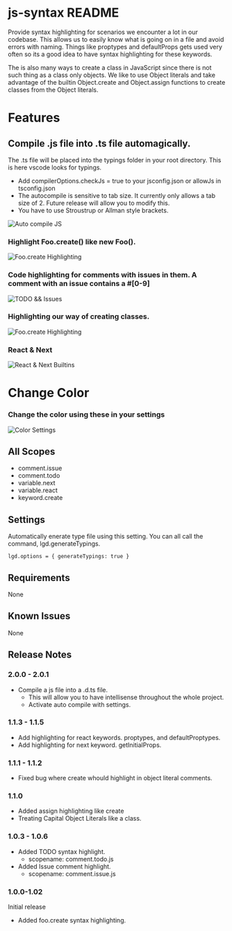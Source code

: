 # js-syntax README

Provide syntax highlighting for scenarios we encounter a lot in our codebase. This allows us to easily know what is going on in a file
and avoid errors with naming. Things like proptypes and defaultProps gets used very often so its a good idea to have syntax highlighting for
these keywords. 

The is also many ways to create a class in JavaScript since there is not such thing as a class only objects. We like to use Object literals 
and take advantage of the builtin Object.create and Object.assign functions to create classes from the Object literals.

# Features

## Compile .js file into .ts file automagically.

The .ts file will be placed into the typings folder in your root directory. This is here vscode looks for typings. 
- Add compilerOptions.checkJs = true to your jsconfig.json or allowJs in tsconfig.json
- The autocompile is sensitive to tab size. It currently only allows a tab size of 2. Future release will allow you to modify this.
- You have to use Stroustrup or Allman style brackets.

![Auto compile JS](./images/autocompile.gif)


### Highlight Foo.create() like new Foo(). 

![Foo.create Highlighting](./images/objectcreate.png)

### Code highlighting for comments with issues in them. A comment with an issue contains a #[0-9]

![TODO && Issues](./images/comments.png)

### Highlighting our way of creating classes.

![Foo.create Highlighting](./images/classcreation.png)

### React & Next

![React & Next Builtins](./images/reactnextbuiltins.png)

# Change Color

### Change the color using these in your settings

![Color Settings](./images/colorsettings.png)

## All Scopes

- comment.issue
- comment.todo
- variable.next
- variable.react
- keyword.create

## Settings

Automatically enerate type file using this setting. You can all call the command, lgd.generateTypings.

`
lgd.options = {
  generateTypings: true
}
`

## Requirements

None

## Known Issues

None

## Release Notes

### 2.0.0 - 2.0.1

- Compile a js file into a .d.ts file. 
  - This will allow you to have intellisense throughout the whole project.
  - Activate auto compile with settings.

### 1.1.3 - 1.1.5

- Add highlighting for react keywords. proptypes, and defaultProptypes.
- Add highlighting for next keyword. getInitialProps.

### 1.1.1 - 1.1.2

- Fixed bug where create whould highlight in object literal comments.

### 1.1.0

- Added assign highlighting like create
- Treating Capital Object Literals like a class.

### 1.0.3 - 1.0.6

- Added TODO syntax highlight.
  - scopename: comment.todo.js
- Added Issue comment highlight.
  - scopename: comment.issue.js

### 1.0.0-1.02

Initial release
- Added foo.create syntax highlighting.
